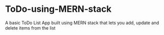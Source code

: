 # ToDo-using-MERN-stack
A basic ToDo List App built using MERN stack that lets you add, update and delete items from the list
